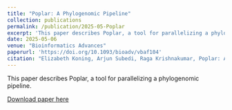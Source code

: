 ```yaml
---
title: "Poplar: A Phylogenomic Pipeline" 
collection: publications
permalink: /publication/2025-05-Poplar
excerpt: 'This paper describes Poplar, a tool for parallelizing a phylogenomic pipeline.'
date: 2025-05-06
venue: "Bioinformatics Advances"
paperurl: 'https://doi.org/10.1093/bioadv/vbaf104'
citation: "Elizabeth Koning, Arjun Subedi, Raga Krishnakumar, Poplar: A Phylogenomic Pipeline, Bioinformatics Advances, 2025;, vbaf104, https://doi.org/10.1093/bioadv/vbaf104"
---
```

This paper describes Poplar, a tool for parallelizing a phylogenomic pipeline.

[Download paper here](https://doi.org/10.1093/bioadv/vbaf104)
